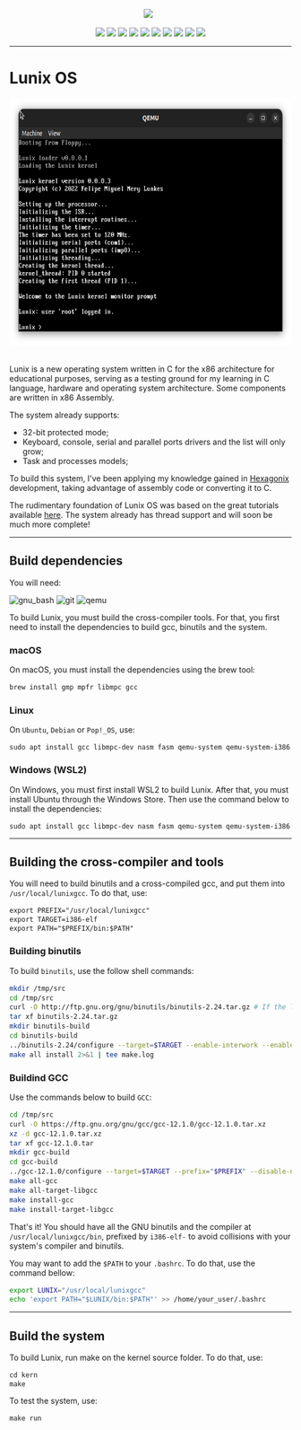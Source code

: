 <p align='center'>
<a href="https://github.com/felipenlunkes/lunix"><img height="150" src="https://github.com/felipenlunkes/Lunix/blob/main/Doc/header.gif"></a>&nbsp;&nbsp;
</p>

<div align="center">
  
![](https://img.shields.io/github/license/felipenlunkes/Lunix.svg)
![](https://img.shields.io/github/downloads/felipenlunkes/Lunix.svg)
![](https://img.shields.io/github/stars/felipenlunkes/Lunix.svg)
![](https://img.shields.io/github/issues/felipenlunkes/Lunix.svg)
![](https://img.shields.io/github/issues-closed/felipenlunkes/Lunix.svg)
![](https://img.shields.io/github/issues-pr/felipenlunkes/Lunix.svg)
![](https://img.shields.io/github/issues-pr-closed/felipenlunkes/Lunix.svg)
![](https://img.shields.io/github/downloads/felipenlunkes/felipenlunkes/Lunix.svg)
![](https://img.shields.io/github/release/felipenlunkes/Lunix.svg)
[![](https://img.shields.io/twitter/follow/felipeldev.svg?style=social&label=Follow%20%40felipeldev)](https://twitter.com/fmlunx)

</div>
  
<hr>

# Lunix OS

<p align='center'>
<a href="https://github.com/felipenlunkes/lunix"><img height="440" src="https://github.com/felipenlunkes/Lunix/blob/main/Doc/Lunix-current.png"></a>&nbsp;&nbsp;
</p>

Lunix is a new operating system written in C for the x86 architecture for educational purposes, serving as a testing ground for my learning in C language, hardware and operating system architecture. Some components are written in x86 Assembly.

The system already supports:

* 32-bit protected mode;
* Keyboard, console, serial and parallel ports drivers and the list will only grow;
* Task and processes models;

To build this system, I've been applying my knowledge gained in [Hexagonix](https://github.com/hexagonix) development, taking advantage of assembly code or converting it to C.

The rudimentary foundation of Lunix OS was based on the great tutorials available [here](https://github.com/cfenollosa/os-tutorial). The system already has thread support and will soon be much more complete!

<hr> 

## Build dependencies

You will need:

![gnu_bash](https://img.shields.io/badge/GNU%20Bash-4EAA25?style=for-the-badge&logo=GNU%20Bash&logoColor=white)
![git](https://img.shields.io/badge/GIT-E44C30?style=for-the-badge&logo=git&logoColor=white)
![qemu](https://img.shields.io/badge/Qemu-0A0A0A?style=for-the-badge&logo=qemu&logoColor=white)

To build Lunix, you must build the cross-compiler tools. For that, you first need to install the dependencies to build gcc, binutils and the system.

### macOS

On macOS, you must install the dependencies using the brew tool:

```sh
brew install gmp mpfr libmpc gcc
```

### Linux

On `Ubuntu`, `Debian` or `Pop!_OS`, use:

```
sudo apt install gcc libmpc-dev nasm fasm qemu-system qemu-system-i386
```

### Windows (WSL2)

On Windows, you must first install WSL2 to build Lunix. After that, you must install Ubuntu through the Windows Store. Then use the command below to install the dependencies:

```
sudo apt install gcc libmpc-dev nasm fasm qemu-system qemu-system-i386
```

<hr>

## Building the cross-compiler and tools

You will need to build binutils and a cross-compiled gcc, and put them into `/usr/local/lunixgcc`. To do that, use:

```
export PREFIX="/usr/local/lunixgcc"
export TARGET=i386-elf
export PATH="$PREFIX/bin:$PATH"
```

### Building binutils

To build ```binutils```, use the follow shell commands:

```sh
mkdir /tmp/src
cd /tmp/src
curl -O http://ftp.gnu.org/gnu/binutils/binutils-2.24.tar.gz # If the link 404's, look for a more recent version
tar xf binutils-2.24.tar.gz
mkdir binutils-build
cd binutils-build
../binutils-2.24/configure --target=$TARGET --enable-interwork --enable-multilib --disable-nls --disable-werror --prefix=$PREFIX 2>&1 | tee configure.log
make all install 2>&1 | tee make.log
```

### Buildind GCC

Use the commands below to build ```GCC```:

```sh
cd /tmp/src
curl -O https://ftp.gnu.org/gnu/gcc/gcc-12.1.0/gcc-12.1.0.tar.xz
xz -d gcc-12.1.0.tar.xz
tar xf gcc-12.1.0.tar 
mkdir gcc-build
cd gcc-build
../gcc-12.1.0/configure --target=$TARGET --prefix="$PREFIX" --disable-nls --disable-libssp --enable-languages=c --without-headers
make all-gcc 
make all-target-libgcc 
make install-gcc 
make install-target-libgcc 
```

That's it! You should have all the GNU binutils and the compiler at `/usr/local/lunixgcc/bin`, prefixed by `i386-elf-` to avoid collisions with your system's compiler and binutils.

You may want to add the `$PATH` to your `.bashrc`. To do that, use the command bellow:

```sh
export LUNIX="/usr/local/lunixgcc"
echo 'export PATH="$LUNIX/bin:$PATH"' >> /home/your_user/.bashrc
```

<hr>

## Build the system

To build Lunix, run make on the kernel source folder. To do that, use:

```
cd kern
make
```

To test the system, use:

```
make run
```

